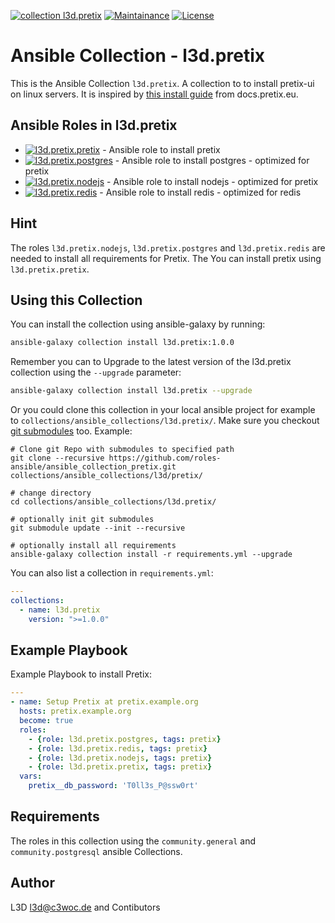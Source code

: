 [![collection l3d.pretix](https://ansible.l3d.space/svg/l3d.pretix_ansible-collection_collection.svg)](https://galaxy.ansible.com/ui/repo/published/l3d/pretix/)
[![Maintainance](https://ansible.l3d.space/svg/l3d.pretix_maintainance_collection.svg)](https://ansible.l3d.space/#l3d.pretix)
[![License](https://ansible.l3d.space/svg/l3d.pretix_license_collection.svg)](LICENSE)

 Ansible Collection - l3d.pretix
============================

This is the Ansible Collection ``l3d.pretix``. A collection to to install pretix-ui on linux servers.
It is inspired by [this install guide](https://docs.pretix.eu/en/latest/admin/installation/manual_smallscale.html) from docs.pretix.eu.

## Ansible Roles in l3d.pretix
- [![l3d.pretix.pretix](https://ansible.l3d.space/svg/l3d.pretix.pretix_ansible-role.svg)](https://galaxy.ansible.com/ui/repo/published/l3d/pretix/content/role/pretix/) - Ansible role to install pretix
- [![l3d.pretix.postgres](https://ansible.l3d.space/svg/l3d.pretix.postgres_ansible-role.svg)](https://galaxy.ansible.com/ui/repo/published/l3d/pretix/content/role/postgres/) - Ansible role to install postgres - optimized for pretix
- [![l3d.pretix.nodejs](https://ansible.l3d.space/svg/l3d.pretix.nodejs_ansible-role.svg)](https://galaxy.ansible.com/ui/repo/published/l3d/pretix/content/role/nodejs/) - Ansible role to install nodejs - optimized for pretix
- [![l3d.pretix.redis](https://ansible.l3d.space/svg/l3d.pretix.redis_ansible-role.svg)](https://galaxy.ansible.com/ui/repo/published/l3d/pretix/content/role/redis/) - Ansible role to install redis - optimized for redis

## Hint
The roles ``l3d.pretix.nodejs``, ``l3d.pretix.postgres`` and ``l3d.pretix.redis`` are needed to install all requirements for Pretix. The You can install pretix using ``l3d.pretix.pretix``.

## Using this Collection
You can install the collection using ansible-galaxy by running:
```bash
ansible-galaxy collection install l3d.pretix:1.0.0
```

Remember you can to Upgrade to the latest version of the l3d.pretix collection using the ``--upgrade`` parameter:
```bash
ansible-galaxy collection install l3d.pretix --upgrade
```

Or you could clone this collection in your local ansible project for example to ``collections/ansible_collections/l3d.pretix/``. Make sure you checkout [git submodules](https://git-scm.com/docs/git-submodule) too. Example:
```
# Clone git Repo with submodules to specified path
git clone --recursive https://github.com/roles-ansible/ansible_collection_pretix.git collections/ansible_collections/l3d/pretix/

# change directory
cd collections/ansible_collections/l3d.pretix/

# optionally init git submodules
git submodule update --init --recursive

# optionally install all requirements
ansible-galaxy collection install -r requirements.yml --upgrade
```

You can also list a collection in ``requirements.yml``:
```yaml
---
collections:
  - name: l3d.pretix
    version: ">=1.0.0"
```

## Example Playbook
Example Playbook to install Pretix:

```yaml
---
- name: Setup Pretix at pretix.example.org
  hosts: pretix.example.org
  become: true
  roles:
    - {role: l3d.pretix.postgres, tags: pretix}
    - {role: l3d.pretix.redis, tags: pretix}
    - {role: l3d.pretix.nodejs, tags: pretix}
    - {role: l3d.pretix.pretix, tags: pretix}
  vars:
    pretix__db_password: 'T0ll3s_P@ssw0rt'
```

## Requirements
The roles in this collection using the ``community.general`` and ``community.postgresql`` ansible Collections.

 Author
--------
L3D <l3d@c3woc.de> and Contibutors
